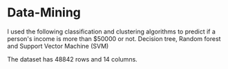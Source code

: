 # Data-Mining


I used the following classification and clustering algorithms to predict if a person's income is more than $50000 or not.
Decision tree, Random forest and Support Vector Machine (SVM)


The dataset has 48842 rows and 14 columns.
